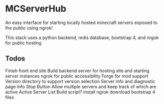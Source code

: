 # MCServerHub
An easy interface for starting locally hosted minecraft servers exposed to the public using ngrok!

This stack uses a python backend, redis database, bootstrap 4, and nrgok for public hosting

## Todos
Finish front end site
Build backend server for hosting site and starting server instances
ngrok for public accessibility
Forge for mod support
Version directory to support version selection
Server info and diagnostic page
    Info
    Stop Button
Allow multiple servers and keep track of which are active
Active Server List
Build script?
    install ngrok
    download bootstrap 4 files